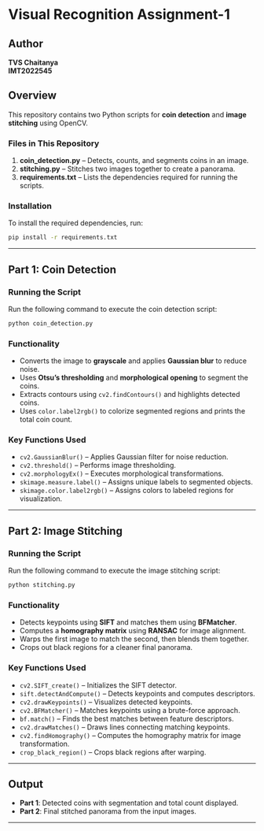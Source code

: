 # Visual Recognition Assignment-1

## Author

**TVS Chaitanya**\
**IMT2022545**

## Overview

This repository contains two Python scripts for **coin detection** and **image stitching** using OpenCV.

### Files in This Repository

1. **coin\_detection.py** – Detects, counts, and segments coins in an image.
2. **stitching.py** – Stitches two images together to create a panorama.
3. **requirements.txt** – Lists the dependencies required for running the scripts.

### Installation

To install the required dependencies, run:

```sh
pip install -r requirements.txt
```

---

## Part 1: Coin Detection

### Running the Script

Run the following command to execute the coin detection script:

```sh
python coin_detection.py
```

### Functionality

- Converts the image to **grayscale** and applies **Gaussian blur** to reduce noise.
- Uses **Otsu’s thresholding** and **morphological opening** to segment the coins.
- Extracts contours using `cv2.findContours()` and highlights detected coins.
- Uses `color.label2rgb()` to colorize segmented regions and prints the total coin count.

### Key Functions Used

- `cv2.GaussianBlur()` – Applies Gaussian filter for noise reduction.
- `cv2.threshold()` – Performs image thresholding.
- `cv2.morphologyEx()` – Executes morphological transformations.
- `skimage.measure.label()` – Assigns unique labels to segmented objects.
- `skimage.color.label2rgb()` – Assigns colors to labeled regions for visualization.

---

## Part 2: Image Stitching

### Running the Script

Run the following command to execute the image stitching script:

```sh
python stitching.py
```

### Functionality

- Detects keypoints using **SIFT** and matches them using **BFMatcher**.
- Computes a **homography matrix** using **RANSAC** for image alignment.
- Warps the first image to match the second, then blends them together.
- Crops out black regions for a cleaner final panorama.

### Key Functions Used

- `cv2.SIFT_create()` – Initializes the SIFT detector.
- `sift.detectAndCompute()` – Detects keypoints and computes descriptors.
- `cv2.drawKeypoints()` – Visualizes detected keypoints.
- `cv2.BFMatcher()` – Matches keypoints using a brute-force approach.
- `bf.match()` – Finds the best matches between feature descriptors.
- `cv2.drawMatches()` – Draws lines connecting matching keypoints.
- `cv2.findHomography()` – Computes the homography matrix for image transformation.
- `crop_black_region()` – Crops black regions after warping.

---

## Output

- **Part 1**: Detected coins with segmentation and total count displayed.
- **Part 2**: Final stitched panorama from the input images.

---


